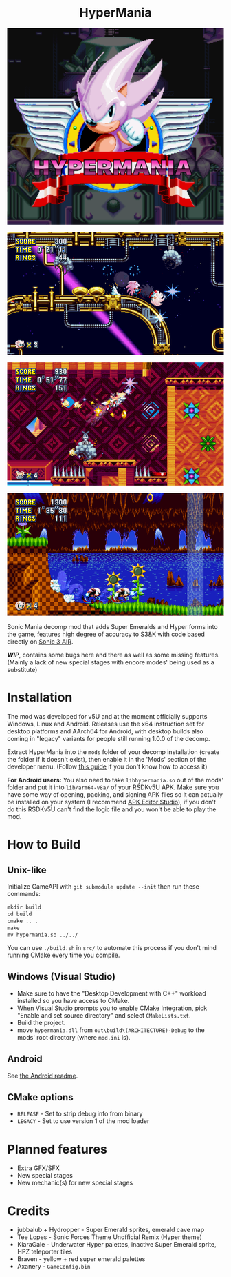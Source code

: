 <h1 style="text-align: center;">HyperMania</h1>

![Alt text](images/icon.png?raw=true "icon")

![Alt text](images/1.png?raw=true "screenshot")

![Alt text](images/2.png?raw=true "screenshot")

![Alt text](images/3.png?raw=true "screenshot")

Sonic Mania decomp mod that adds Super Emeralds and Hyper forms into the game, features high degree of accuracy to S3&K with code based directly on [Sonic 3 AIR](https://github.com/Eukaryot/sonic3air).

***WIP***, contains some bugs here and there as well as some missing features. (Mainly a lack of new special stages with encore modes' being used as a substitute)

# Installation
The mod was developed for v5U and at the moment officially supports Windows, Linux and Android. Releases use the x64 instruction set for desktop platforms and AArch64 for Android, with desktop builds also coming in "legacy" variants for people still running 1.0.0 of the decomp.

Extract HyperMania into the `mods` folder of your decomp installation (create the folder if it doesn't exist), then enable it in the 'Mods' section of the developer menu.
(Follow [this guide](https://steamcommunity.com/sharedfiles/filedetails/?id=1123456515) if you don't know how to access it)

**For Android users:** You also need to take `libhypermania.so` out of the mods' folder and put it into `lib/arm64-v8a/` of your RSDKv5U APK. Make sure you have some way of opening, packing, and signing APK files so it can actually be installed on your system (I recommend [APK Editor Studio](https://qwertycube.com/apk-editor-studio/)), if you don't do this RSDKv5U can't find the logic file and you won't be able to play the mod.
# How to Build

## Unix-like
Initialize GameAPI with `git submodule update --init` then run these commands:

```
mkdir build
cd build
cmake .. .
make
mv hypermania.so ../../
```
You can use `./build.sh` in `src/` to automate this process if you don't mind running CMake every time you compile.

## Windows (Visual Studio)
- Make sure to have the "Desktop Development with C++" workload installed so you have access to CMake.
- When Visual Studio prompts you to enable CMake Integration, pick "Enable and set source directory" and select `CMakeLists.txt`.
- Build the project.
- move `hypermania.dll` from `out\build\(ARCHITECTURE)-Debug` to the mods' root directory (where `mod.ini` is).

## Android
See [the Android readme](./ANDROID.md).

## CMake options
- `RELEASE` - Set to strip debug info from binary
- `LEGACY` - Set to use version 1 of the mod loader

# Planned features
+ Extra GFX/SFX
+ New special stages
+ New mechanic(s) for new special stages

# Credits
+ jubbalub + Hydropper - Super Emerald sprites, emerald cave map
+ Tee Lopes - Sonic Forces Theme Unofficial Remix (Hyper theme)
+ KiaraGale - Underwater Hyper palettes, inactive Super Emerald sprite, HPZ teleporter tiles
+ Braven - yellow + red super emerald palettes
+ Axanery - `GameConfig.bin`
